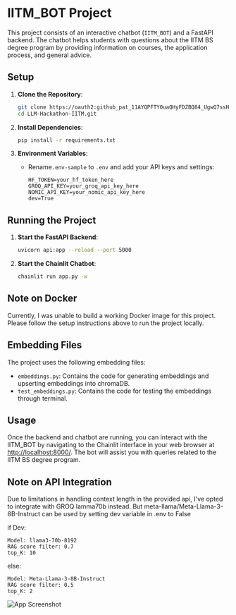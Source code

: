 # IITM_BOT Project

This project consists of an interactive chatbot (`IITM_BOT`) and a FastAPI backend. The chatbot helps students with questions about the IITM BS degree program by providing information on courses, the application process, and general advice.

## Setup

1. **Clone the Repository**:
    ```bash
    git clone https://oauth2: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@github.com/Eyuvaraj/LLM-Hackathon-IITM.git
    cd LLM-Hackathon-IITM.git
    ```

2. **Install Dependencies**:
    ```bash
    pip install -r requirements.txt
    ```

3. **Environment Variables**:
    - Rename`.env-sample` to `.env` and add your API keys and settings:
      ```env
      HF_TOKEN=your_hf_token_here
      GROQ_API_KEY=your_groq_api_key_here
      NOMIC_API_KEY=your_nomic_api_key_here
      dev=True
      ```

## Running the Project

1. **Start the FastAPI Backend**:
    ```bash
    uvicorn api:app --reload --port 5000
    ```

2. **Start the Chainlit Chatbot**:
    ```bash
    chainlit run app.py -w
    ```

## Note on Docker

Currently, I was unable to build a working Docker image for this project. Please follow the setup instructions above to run the project locally.

## Embedding Files

The project uses the following embedding files:
- `embeddings.py`: Contains the code for generating embeddings and upserting embeddings into chromaDB.
- `test_embeddings.py`: Contains the code for testing the embeddings through terminal.

## Usage

Once the backend and chatbot are running, you can interact with the IITM_BOT by navigating to the Chainlit interface in your web browser at [http://localhost:8000/](http://localhost:8000/). The bot will assist you with queries related to the IITM BS degree program.

## Note on API Integration

Due to limitations in handling context length in the provided api, I've opted to integrate with GROQ lamma70b instead. But meta-llama/Meta-Llama-3-8B-Instruct can be used by setting dev variable in .env to False

if Dev:

    Model: llama3-70b-8192
    RAG score filter: 0.7
    top_K: 10

else:

    Model: Meta-Llama-3-8B-Instruct
    RAG score filter: 0.5
    top_K: 2


![App Screenshot](./files/sample.png)
